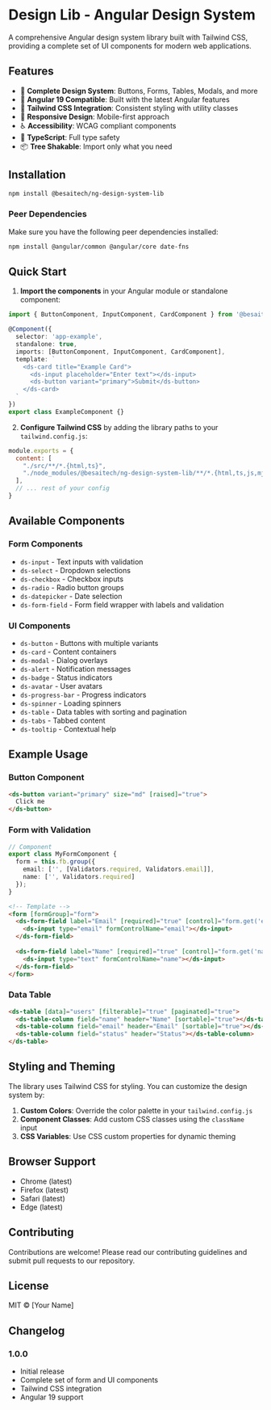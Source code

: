 # Design Lib - Angular Design System

A comprehensive Angular design system library built with Tailwind CSS, providing a complete set of UI components for modern web applications.

## Features

- 🎨 **Complete Design System**: Buttons, Forms, Tables, Modals, and more
- 🚀 **Angular 19 Compatible**: Built with the latest Angular features
- 💨 **Tailwind CSS Integration**: Consistent styling with utility classes
- 📱 **Responsive Design**: Mobile-first approach
- ♿ **Accessibility**: WCAG compliant components
- 🎯 **TypeScript**: Full type safety
- 📦 **Tree Shakable**: Import only what you need

## Installation

```bash
npm install @besaitech/ng-design-system-lib
```

### Peer Dependencies

Make sure you have the following peer dependencies installed:

```bash
npm install @angular/common @angular/core date-fns
```

## Quick Start

1. **Import the components** in your Angular module or standalone component:

```typescript
import { ButtonComponent, InputComponent, CardComponent } from '@besaitech/ng-design-system-lib';

@Component({
  selector: 'app-example',
  standalone: true,
  imports: [ButtonComponent, InputComponent, CardComponent],
  template: `
    <ds-card title="Example Card">
      <ds-input placeholder="Enter text"></ds-input>
      <ds-button variant="primary">Submit</ds-button>
    </ds-card>
  `
})
export class ExampleComponent {}
```

2. **Configure Tailwind CSS** by adding the library paths to your `tailwind.config.js`:

```javascript
module.exports = {
  content: [
    "./src/**/*.{html,ts}",
    "./node_modules/@besaitech/ng-design-system-lib/**/*.{html,ts,js,mjs}"
  ],
  // ... rest of your config
}
```

## Available Components

### Form Components
- `ds-input` - Text inputs with validation
- `ds-select` - Dropdown selections
- `ds-checkbox` - Checkbox inputs
- `ds-radio` - Radio button groups
- `ds-datepicker` - Date selection
- `ds-form-field` - Form field wrapper with labels and validation

### UI Components
- `ds-button` - Buttons with multiple variants
- `ds-card` - Content containers
- `ds-modal` - Dialog overlays
- `ds-alert` - Notification messages
- `ds-badge` - Status indicators
- `ds-avatar` - User avatars
- `ds-progress-bar` - Progress indicators
- `ds-spinner` - Loading spinners
- `ds-table` - Data tables with sorting and pagination
- `ds-tabs` - Tabbed content
- `ds-tooltip` - Contextual help

## Example Usage

### Button Component
```html
<ds-button variant="primary" size="md" [raised]="true">
  Click me
</ds-button>
```

### Form with Validation
```typescript
// Component
export class MyFormComponent {
  form = this.fb.group({
    email: ['', [Validators.required, Validators.email]],
    name: ['', Validators.required]
  });
}
```

```html
<!-- Template -->
<form [formGroup]="form">
  <ds-form-field label="Email" [required]="true" [control]="form.get('email')!">
    <ds-input type="email" formControlName="email"></ds-input>
  </ds-form-field>
  
  <ds-form-field label="Name" [required]="true" [control]="form.get('name')!">
    <ds-input type="text" formControlName="name"></ds-input>
  </ds-form-field>
</form>
```

### Data Table
```html
<ds-table [data]="users" [filterable]="true" [paginated]="true">
  <ds-table-column field="name" header="Name" [sortable]="true"></ds-table-column>
  <ds-table-column field="email" header="Email" [sortable]="true"></ds-table-column>
  <ds-table-column field="status" header="Status"></ds-table-column>
</ds-table>
```

## Styling and Theming

The library uses Tailwind CSS for styling. You can customize the design system by:

1. **Custom Colors**: Override the color palette in your `tailwind.config.js`
2. **Component Classes**: Add custom CSS classes using the `className` input
3. **CSS Variables**: Use CSS custom properties for dynamic theming

## Browser Support

- Chrome (latest)
- Firefox (latest)
- Safari (latest)
- Edge (latest)

## Contributing

Contributions are welcome! Please read our contributing guidelines and submit pull requests to our repository.

## License

MIT © [Your Name]

## Changelog

### 1.0.0
- Initial release
- Complete set of form and UI components
- Tailwind CSS integration
- Angular 19 support
